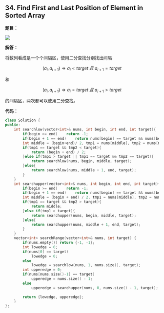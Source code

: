 ## 34. Find First and Last Position of Element in Sorted Array

**题目：**

![](http://cdn.zergzerg.cn/2018-10-31leet_34.png)

**解答：**

将数列看成是一个个间隔区，使用二分查找分别找出间隔

 $$(a_i, a_{i+1}) \Rightarrow a_i < target\;且\;a_{i+1} = target$$ 

和

 $$(a_i, a_{i+1}) \Rightarrow a_i = target\;且\;a_{i+1} > target$$

的间隔区，两次都可以使用二分查找。

**代码：**

```cpp
class Solution {
public:
    int searchlow(vector<int>& nums, int begin, int end, int target){
        if(begin >= end)    return -1;
        if(begin + 1 == end)    return nums[begin] == target && nums[begin-1] < target ? begin : -1;
        int middle = (begin+end)/ 2, tmp1 = nums[middle], tmp2 = nums[middle-1];
        if(tmp1 == target && tmp2 < target){
            return (begin + end) / 2;
        }else if(tmp1 > target || tmp1 == target && tmp2 == target){
            return searchlow(nums, begin, middle, target);
        }else{
            return searchlow(nums, middle + 1, end, target);
        }
    }
    int searchupper(vector<int>& nums, int begin, int end, int target){
        if(begin >= end)    return -1;
        if(begin + 1 == end)    return nums[begin] == target && nums[begin+1] > target ? begin : -1;
        int middle = (begin + end) / 2, tmp1 = nums[middle], tmp2 = nums[middle+1];
        if(tmp1 == target && tmp2 > target){
            return middle;
        }else if(tmp1 > target){
            return searchupper(nums, begin, middle, target);
        }else{
            return searchupper(nums, middle + 1, end, target);
        }
    }
    vector<int> searchRange(vector<int>& nums, int target) {
        if(nums.empty()) return {-1, -1};
        int lowedge = 0;
        if(nums[0] == target)
            lowedge = 0;
        else
            lowedge = searchlow(nums, 1, nums.size(), target);
        int upperedge = 0;
        if(nums[nums.size()-1] == target)
            upperedge = nums.size() - 1;
        else
            upperedge = searchupper(nums, 0, nums.size() - 1, target);
        
        return {lowedge, upperedge};
    }
};
```

